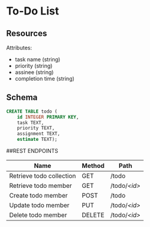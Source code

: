 # To-Do List

## Resources

Attributes:

* task name (string)
* priority (string)
* assinee (string)
* completion time (string)

## Schema

```sql
CREATE TABLE todo (
    id INTEGER PRIMARY KEY,
    task TEXT,
    priority TEXT,
    assignment TEXT,
    estimate TEXT);
```

##REST ENDPOINTS

Name                        | Method | Path
----------------------------|--------|-------------------------
Retrieve todo collection    | GET    | /todo
Retrieve todo member        | GET    | /todo/*\<id\>*
Create todo member          | POST   | /todo
Update todo member          | PUT    | /todo/*\<id\>*
Delete todo member          | DELETE | /todo/*\<id\>*